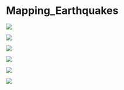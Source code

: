 # Mapping_Earthquakes

![](earthquakes.jpg)

![](earthquakes2.jpg)

![](earthquake3.jpg)

![](earthquake4.jpg)

![](earthquakes5.jpg)

![](earthquakes6.jpg)
